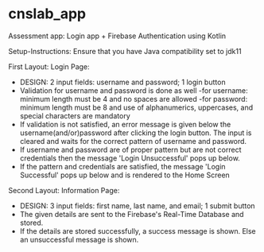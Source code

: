 # cnslab_app
Assessment app: Login app + Firebase Authentication using Kotlin

Setup-Instructions:
Ensure that you have Java compatibility set to jdk11

First Layout: Login Page:
- DESIGN: 2 input fields: username and password; 1 login button
- Validation for username and password is done as well
    -for username: minimum length must be 4 and no spaces are allowed
    -for password: minimum length must be 8 and use of alphanumerics, uppercases, and special characters are mandatory
- If validation is not satisfied, an error message is given below the username(and/or)password after clicking the login button. The input is cleared and waits for the correct pattern of username and password.
- If username and password are of proper pattern but are not correct credentials then the message 'Login Unsuccessful' pops up below.
- If the pattern and credentials are satisfied, the message 'Login Successful' pops up below and is rendered to the Home Screen

Second Layout: Information Page:
- DESIGN: 3 input fields: first name, last name, and email; 1 submit button
- The given details are sent to the Firebase's Real-Time Database and stored.
- If the details are stored successfully, a success message is shown. Else an unsuccessful message is shown.
  
